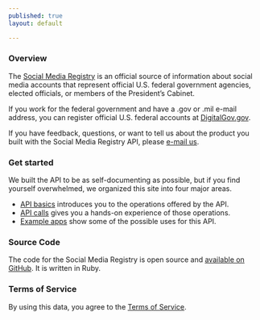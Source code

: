 ```yaml
---
published: true
layout: default

---
```


### Overview

The [Social Media Registry](http://www.usa.gov/Contact/verify-social-media.shtml) is an official source of information about social media accounts that represent official U.S. federal government agencies, elected officials, or members of the President’s Cabinet.

If you work for the federal government and have a .gov or .mil e-mail address, you can register official U.S. federal accounts at [DigitalGov.gov](http://www.digitalgov.gov/services/social-media-registry/).

If you have feedback, questions, or want to tell us about the product you built with the Social Media Registry API, please [e-mail us](socialmediaregistry@gsa.gov).

### Get started
We built the API to be as self-documenting as possible, but if you find yourself overwhelmed, we organized this site into four major areas.

- [API basics](basics) introduces you to the operations offered by the API.
- [API calls](calls) gives you a hands-on experience of those operations.
- [Example apps](apps) show some of the possible uses for this API.  

### Source Code

The code for the Social Media Registry is open source and [available on GitHub](https://github.com/usagov/ringsail). It is written in Ruby.

### Terms of Service

By using this data, you agree to the [Terms of Service](http://www.usa.gov/About/developer-resources/terms-of-service.shtml).

